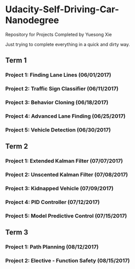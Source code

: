 # Udacity-Self-Driving-Car-Nanodegree
Repository for Projects Completed by Yuesong Xie

Just trying to complete everything in a quick and dirty way.

## Term 1
### Project 1: Finding Lane Lines (06/01/2017)

### Project 2: Traffic Sign Classifier (06/11/2017)

### Project 3: Behavior Cloning (06/18/2017)

### Project 4: Advanced Lane Finding (06/25/2017)

### Project 5: Vehicle Detection (06/30/2017)

## Term 2
### Project 1: Extended Kalman Filter (07/07/2017)

### Project 2: Unscented Kalman Filter (07/08/2017)

### Project 3: Kidnapped Vehicle (07/09/2017)

### Project 4: PID Controller (07/12/2017)

### Project 5: Model Predictive Control (07/15/2017)

## Term 3
### Project 1: Path Planning (08/12/2017)

### Project 2: Elective - Function Safety (08/15/2017)